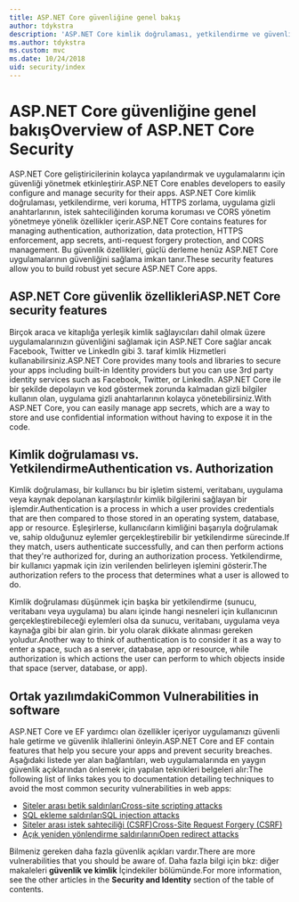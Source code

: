 ```yaml
---
title: ASP.NET Core güvenliğine genel bakış
author: tdykstra
description: 'ASP.NET Core kimlik doğrulaması, yetkilendirme ve güvenlik temel bilgileri öğrenin.'
ms.author: tdykstra
ms.custom: mvc
ms.date: 10/24/2018
uid: security/index
---
```

# <a name="overview-of-aspnet-core-security"></a><span data-ttu-id="44908-103">ASP.NET Core güvenliğine genel bakış</span><span class="sxs-lookup"><span data-stu-id="44908-103">Overview of ASP.NET Core Security</span></span>

<span data-ttu-id="44908-104">ASP.NET Core geliştiricilerinin kolayca yapılandırmak ve uygulamalarını için güvenliği yönetmek etkinleştirir.</span><span class="sxs-lookup"><span data-stu-id="44908-104">ASP.NET Core enables developers to easily configure and manage security for their apps.</span></span> <span data-ttu-id="44908-105">ASP.NET Core kimlik doğrulaması, yetkilendirme, veri koruma, HTTPS zorlama, uygulama gizli anahtarlarının, istek sahteciliğinden koruma koruması ve CORS yönetim yönetmeye yönelik özellikler içerir.</span><span class="sxs-lookup"><span data-stu-id="44908-105">ASP.NET Core contains features for managing authentication, authorization, data protection, HTTPS enforcement, app secrets, anti-request forgery protection, and CORS management.</span></span> <span data-ttu-id="44908-106">Bu güvenlik özellikleri, güçlü derleme henüz ASP.NET Core uygulamalarının güvenliğini sağlama imkan tanır.</span><span class="sxs-lookup"><span data-stu-id="44908-106">These security features allow you to build robust yet secure ASP.NET Core apps.</span></span>

## <a name="aspnet-core-security-features"></a><span data-ttu-id="44908-107">ASP.NET Core güvenlik özellikleri</span><span class="sxs-lookup"><span data-stu-id="44908-107">ASP.NET Core security features</span></span>

<span data-ttu-id="44908-108">Birçok araca ve kitaplığa yerleşik kimlik sağlayıcıları dahil olmak üzere uygulamalarınızın güvenliğini sağlamak için ASP.NET Core sağlar ancak Facebook, Twitter ve LinkedIn gibi 3. taraf kimlik Hizmetleri kullanabilirsiniz.</span><span class="sxs-lookup"><span data-stu-id="44908-108">ASP.NET Core provides many tools and libraries to secure your apps including built-in Identity providers but you can use 3rd party identity services such as Facebook, Twitter, or LinkedIn.</span></span> <span data-ttu-id="44908-109">ASP.NET Core ile bir şekilde depolayın ve kod göstermek zorunda kalmadan gizli bilgiler kullanın olan, uygulama gizli anahtarlarının kolayca yönetebilirsiniz.</span><span class="sxs-lookup"><span data-stu-id="44908-109">With ASP.NET Core, you can easily manage app secrets, which are a way to store and use confidential information without having to expose it in the code.</span></span>

## <a name="authentication-vs-authorization"></a><span data-ttu-id="44908-110">Kimlik doğrulaması vs. Yetkilendirme</span><span class="sxs-lookup"><span data-stu-id="44908-110">Authentication vs. Authorization</span></span>

<span data-ttu-id="44908-111">Kimlik doğrulaması, bir kullanıcı bu bir işletim sistemi, veritabanı, uygulama veya kaynak depolanan karşılaştırılır kimlik bilgilerini sağlayan bir işlemdir.</span><span class="sxs-lookup"><span data-stu-id="44908-111">Authentication is a process in which a user provides credentials that are then compared to those stored in an operating system, database, app or resource.</span></span> <span data-ttu-id="44908-112">Eşleşirlerse, kullanıcıların kimliğini başarıyla doğrulamak ve, sahip olduğunuz eylemler gerçekleştirebilir bir yetkilendirme sürecinde.</span><span class="sxs-lookup"><span data-stu-id="44908-112">If they match, users authenticate successfully, and can then perform actions that they're authorized for, during an authorization process.</span></span> <span data-ttu-id="44908-113">Yetkilendirme, bir kullanıcı yapmak için izin verilenden belirleyen işlemini gösterir.</span><span class="sxs-lookup"><span data-stu-id="44908-113">The authorization refers to the process that determines what a user is allowed to do.</span></span>

<span data-ttu-id="44908-114">Kimlik doğrulaması düşünmek için başka bir yetkilendirme (sunucu, veritabanı veya uygulama) bu alanı içinde hangi nesneleri için kullanıcının gerçekleştirebileceği eylemleri olsa da sunucu, veritabanı, uygulama veya kaynağa gibi bir alan girin. bir yolu olarak dikkate alınması gereken yoludur.</span><span class="sxs-lookup"><span data-stu-id="44908-114">Another way to think of authentication is to consider it as a way to enter a space, such as a server, database, app or resource, while authorization is which actions the user can perform to which objects inside that space (server, database, or app).</span></span>

## <a name="common-vulnerabilities-in-software"></a><span data-ttu-id="44908-115">Ortak yazılımdaki</span><span class="sxs-lookup"><span data-stu-id="44908-115">Common Vulnerabilities in software</span></span>

<span data-ttu-id="44908-116">ASP.NET Core ve EF yardımcı olan özellikler içeriyor uygulamanızı güvenli hale getirme ve güvenlik ihlallerini önleyin.</span><span class="sxs-lookup"><span data-stu-id="44908-116">ASP.NET Core and EF contain features that help you secure your apps and prevent security breaches.</span></span> <span data-ttu-id="44908-117">Aşağıdaki listede yer alan bağlantıları, web uygulamalarında en yaygın güvenlik açıklarından önlemek için yapılan teknikleri belgeleri alır:</span><span class="sxs-lookup"><span data-stu-id="44908-117">The following list of links takes you to documentation detailing techniques to avoid the most common security vulnerabilities in web apps:</span></span>

* [<span data-ttu-id="44908-118">Siteler arası betik saldırıları</span><span class="sxs-lookup"><span data-stu-id="44908-118">Cross-site scripting attacks</span></span>](xref:security/cross-site-scripting)
* [<span data-ttu-id="44908-119">SQL ekleme saldırıları</span><span class="sxs-lookup"><span data-stu-id="44908-119">SQL injection attacks</span></span>](/ef/core/querying/raw-sql)
* [<span data-ttu-id="44908-120">Siteler arası istek sahteciliği (CSRF)</span><span class="sxs-lookup"><span data-stu-id="44908-120">Cross-Site Request Forgery (CSRF)</span></span>](xref:security/anti-request-forgery)
* [<span data-ttu-id="44908-121">Açık yeniden yönlendirme saldırılarını</span><span class="sxs-lookup"><span data-stu-id="44908-121">Open redirect attacks</span></span>](xref:security/preventing-open-redirects)

<span data-ttu-id="44908-122">Bilmeniz gereken daha fazla güvenlik açıkları vardır.</span><span class="sxs-lookup"><span data-stu-id="44908-122">There are more vulnerabilities that you should be aware of.</span></span> <span data-ttu-id="44908-123">Daha fazla bilgi için bkz: diğer makaleleri **güvenlik ve kimlik** İçindekiler bölümünde.</span><span class="sxs-lookup"><span data-stu-id="44908-123">For more information, see the other articles in the **Security and Identity** section of the table of contents.</span></span>
